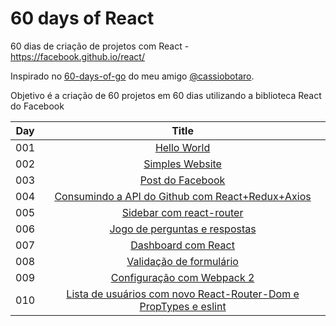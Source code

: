 # 60 days of React
60 dias de criação de projetos com React - https://facebook.github.io/react/

Inspirado no [60-days-of-go](https://github.com/cassiobotaro/60-days-of-go) do meu amigo [@cassiobotaro](https://twitter.com/cassiobotaro).

Objetivo é a criação de 60 projetos em 60 dias utilizando a biblioteca React do Facebook

| Day | Title      |
| --- |:----------:|
| 001 | [Hello World](day01/)|
| 002 | [Simples Website](day02/)|
| 003 | [Post do Facebook](day03/)|
| 004 | [Consumindo a API do Github com React+Redux+Axios](day04/)|
| 005 | [Sidebar com react-router](day05/)|
| 006 | [Jogo de perguntas e respostas](day06/)|
| 007 | [Dashboard com React](day07/)|
| 008 | [Validação de formulário](day08/)|
| 009 | [Configuração com Webpack 2](day09/)|
| 010 | [Lista de usuários com novo React-Router-Dom e PropTypes e eslint](day10/)|
